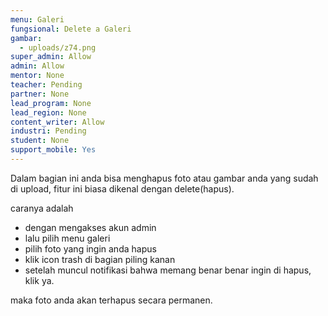 ```yaml
---
menu: Galeri
fungsional: Delete a Galeri
gambar:
  - uploads/z74.png
super_admin: Allow
admin: Allow
mentor: None
teacher: Pending
partner: None
lead_program: None
lead_region: None
content_writer: Allow
industri: Pending
student: None
support_mobile: Yes
---
```

Dalam bagian ini anda bisa menghapus foto atau gambar anda yang sudah di upload, fitur ini biasa dikenal dengan delete(hapus).

caranya adalah 

* dengan mengakses akun admin
* lalu pilih menu galeri
* pilih foto yang ingin anda hapus
* klik icon trash di bagian piling kanan
* setelah muncul notifikasi bahwa memang benar benar ingin di hapus, klik ya.

maka foto anda akan terhapus secara permanen.